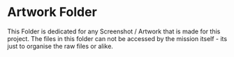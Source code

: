 # Artwork Folder
This Folder is dedicated for any Screenshot / Artwork that is made for this project.
The files in this folder can not be accessed by the mission itself - its just to organise the raw files or alike.